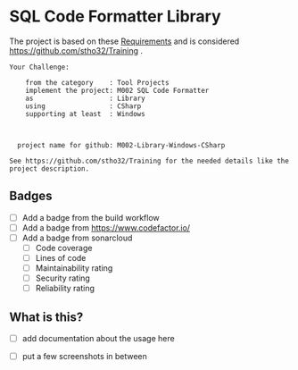 # SQL Code Formatter Library

The project is based on these [Requirements](Documentation/requirements.md) and is considered https://github.com/stho32/Training .

```
Your Challenge: 

    from the category    : Tool Projects
    implement the project: M002 SQL Code Formatter
    as                   : Library
    using                : CSharp
    supporting at least  : Windows



  project name for github: M002-Library-Windows-CSharp

See https://github.com/stho32/Training for the needed details like the project description.
```

## Badges

- [ ] Add a badge from the build workflow
- [ ] Add a badge from https://www.codefactor.io/
- [ ] Add a badge from sonarcloud
    - [ ] Code coverage
    - [ ] Lines of code
    - [ ] Maintainability rating
    - [ ] Security rating
    - [ ] Reliability rating

## What is this?

- [ ] add documentation about the usage here
- [ ] put a few screenshots in between


